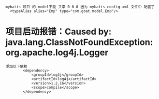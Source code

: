     mybatis 项目 的 model不能 共享 0-0-0 因为 mybatis-config.xml 文件中 配置了
      <typeAlias alias="Emp" type="com.goat.model.Emp"/>
      
      
# 项目启动报错：Caused by: java.lang.ClassNotFoundException: org.apache.log4j.Logger
    添加以下依赖 
            <dependency>
                <groupId>log4j</groupId>
                <artifactId>log4j</artifactId>
                <version>1.2.16</version>
                <scope>compile</scope>
            </dependency>